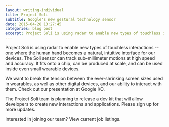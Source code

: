 ```yaml
---
layout: writing-individual
title: Project Soli
subtitle: Google's new gestural technology sensor
date: 2015-04-28 13:27:45
categories: blog post
excerpt: Project Soli is using radar to enable new types of touchless interactions
---
```

Project Soli is using radar to enable new types of touchless interactions -- one where the human hand becomes a natural, intuitive interface for our devices. The Soli sensor can track sub-millimeter motions at high speed and accuracy. It fits onto a chip, can be produced at scale, and can be used inside even small wearable devices.

We want to break the tension between the ever-shrinking screen sizes used in wearables, as well as other digital devices, and our ability to interact with them. Check out our presentation at Google I/O.

The Project Soli team is planning to release a dev kit that will allow developers to create new interactions and applications. Please sign up for more updates.

Interested in joining our team? View current job listings.
